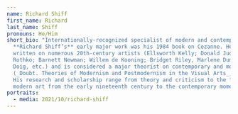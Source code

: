 ```yaml
---
name: Richard Shiff
first_name: Richard
last_name: Shiff
pronouns: He/Him
short_bio: "Internationally-recognized specialist of modern and contemporary art
  **Richard Shiff’s** early major work was his 1984 book on Cezanne. He has also
  written on numerous 20th-century artists (Ellsworth Kelly; Donald Judd; Mark
  Rothko; Barnett Newman; Willem de Kooning; Bridget Riley, Marlene Dumas, Peter
  Doig, etc.) and is considered a major theorist on contemporary and modern art
  (_Doubt. Theories of Modernism and Postmodernism in the Visual Arts_, 2008).
  His research and scholarship range from theory and criticism to the field of
  modern art from the early nineteenth century to the contemporary moment. "
portraits:
  - media: 2021/10/richard-shiff
---
```

